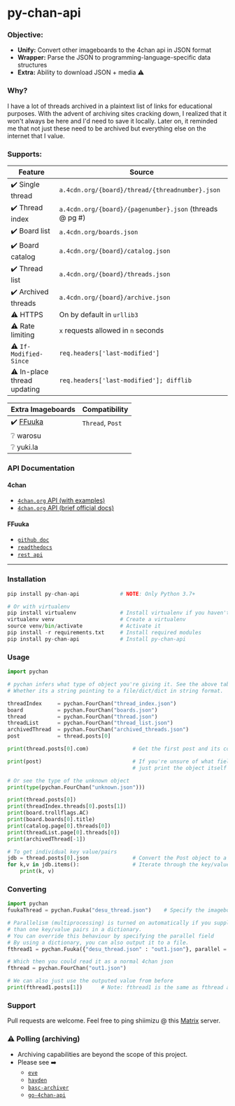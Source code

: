 # py-chan-api

### Objective:
- **Unify:** Convert other imageboards to the 4chan api in JSON format
- **Wrapper:** Parse the JSON to programming-language-specific data structures
- **Extra:** Ability to download JSON + media ⚠️

### Why?
I have a lot of threads archived in a plaintext list of links for educational purposes. With the advent of archiving sites cracking down, I realized that it won't always be here and I'd need to save it locally. Later on, it reminded me that not just these need to be archived but everything else on the internet that I value.

### Supports:
|   Feature                     |                        Source                             |
|-------------------------------|-----------------------------------------------------------|
|   ✔️ Single thread             |`a.4cdn.org/{board}/thread/{threadnumber}.json`            |
|   ✔️ Thread index                |`a.4cdn.org/{board}/{pagenumber}.json` (threads @ pg #)    |
|   ✔️ Board list                  |`a.4cdn.org/boards.json`                                   |
|   ✔️ Board catalog             |`a.4cdn.org/{board}/catalog.json`                          |
|   ✔️ Thread list                 |`a.4cdn.org/{board}/threads.json`                          |
|  ✔️ Archived threads            |`a.4cdn.org/{board}/archive.json`                          |
|  ⚠️ HTTPS                       |On by default in `urllib3`                                 |
|  ⚠️ Rate limiting               |`x` requests allowed in `n` seconds                        |
|  ⚠️ `If-Modified-Since`         |`req.headers['last-modified']`                             |
|  ⚠️ In-place thread updating |`req.headers['last-modified']; difflib`                    |

|**Extra Imageboards** | Compatibility |
|-------------------------------|----------|
|✔️ [FFuuka](https://archive.4plebs.org/_/articles/credits/#archives)|  `Thread`, `Post` |
|❔ warosu|
|❔ yuki.la |

### API Documentation

#### 4chan
* [`4chan.org` API (with examples)](https://github.com/catamphetamine/captchan/blob/master/docs/4chan.org.md)
* [`4chan.org` API (brief official docs)](https://github.com/4chan/4chan-API)

#### FFuuka
* [`github doc`](https://github.com/FoolCode/FoolFuuka-docs/blob/master/code_guide/documentation/api.rst)
* [`readthedocs`](https://foolfuuka.readthedocs.io/en/latest/code_guide/documentation/api.html)
* [`rest api`](https://4plebs.texh/foolfuuka)

---

### Installation
```python
pip install py-chan-api             # NOTE: Only Python 3.7+

# Or with virtualenv
pip install virtualenv              # Install virtualenv if you haven't already
virtualenv venv                     # Create a virtualenv
source venv/bin/activate            # Activate it
pip install -r requirements.txt     # Install required modules
pip install py-chan-api             # Install py-chan-api
```
### Usage

```python
import pychan

# pychan infers what type of object you're giving it. See the above table.
# Whether its a string pointing to a file/dict/dict in string format.

threadIndex     = pychan.FourChan("thread_index.json")
board           = pychan.FourChan("boards.json")
thread          = pychan.FourChan("thread.json")
threadList      = pychan.FourChan("thread_list.json")
archivedThread  = pychan.FourChan("archived_threads.json")
post            = thread.posts[0]

print(thread.posts[0].com)              # Get the first post and its comment

print(post)                             # If you're unsure of what fields to call
                                        # just print the object itself to see a list of key/values

# Or see the type of the unknown object
print(type(pychan.FourChan("unknown.json")))

print(thread.posts[0])
print(threadIndex.threads[0].posts[1])
print(board.trollflags.AC)
print(board.boards[0].title)
print(catalog.page[0].threads[0])
print(threadList.page[0].threads[0])
print(archivedThread[-1])

# To get individual key value/pairs
jdb = thread.posts[0].json              # Convert the Post object to a dictionary
for k,v in jdb.items():                 # Iterate through the key/value pairs
    print(k, v)
```
### Converting
```python
import pychan
fuukaThread = pychan.Fuuka("desu_thread.json")    # Specify the imageboard implementation

# Parallelism (multiprocessing) is turned on automatically if you supply more
# than one key/value pairs in a dictionary.
# You can override this behaviour by specifying the parallel field
# By using a dictionary, you can also output it to a file.
fthread1 = pychan.Fuuka({"desu_thread.json" : "out1.json"}, parallel = True)

# Which then you could read it as a normal 4chan json
fthread = pychan.FourChan("out1.json")

# We can also just use the outputed value from before
print(fthread1.posts[1])      # Note: fthread1 is the same as fthread and fuukaThread
```

### Support
Pull requests are welcome.
Feel free to ping shiimizu @ this [Matrix](https://matrix.to/#/#bibanon-chat:matrix.org) server.


### ⚠️ Polling (archiving)
- Archiving capabilities are beyond the scope of this project.
- Please see ➡️
  - [`eve`](https://github.com/bibanon/eve)
  - [`hayden`](https://github.com/bbepis/Hayden)
  - [`basc-archiver`](https://github.com/bibanon/BASC-Archiver)
  - [`go-4chan-api`](https://github.com/moshee/go-4chan-api)
